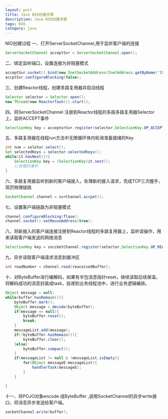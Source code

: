 ```yaml
---
layout: post
title: Java NIO创建步骤
description: Java NIO创建步骤
tags: NIO
category: java
---
```



NIO创建过程
一、打开ServerSocketChannel,用于监听客户端的连接

```java
ServerSocketChannel acceptSvr = ServerSocketChannel.open();
```
二、绑定监听端口，设置连接为非阻塞模式

```java
acceptSvr.socket().bind(new InetSocketAddress(InetAddress.getByName("IP"),port));
accptSvr.configureBlocking(false);
```
三、创建Reactor线程，创建多路复用器并启动线程

```java
Selector selector = Selector.open();
new Thread(new ReactorTask()).start();
```
四、将ServerSocketChannel 注册到Reactor线程的多路多路复用器Selector上，监听ACCEPT事件

```java
SelectionKey key = acceptorSvr.register(selector,SelectionKey.OP_ACCEPT,ioHandler);
```

五、多路复用器在线程run方法中无限循环体内轮询准备就绪的Key

```java
int num = seletor.select();
Set selectedKeys = selector.selectedKeys();
while(it.hasNext()){
    SelectionKey key = (SelectionKey)it.next();
    //处理IO事件
}
```

六、多路复用器监听到新的客户端接入，处理新的接入请求，完成TCP三次握手，简历物理链路

```java
SocketChannel channel = svrChannel.accpet();
```

七、设置客户端链路为非阻塞模式

```java
channel.configureBlocking(flase);
channel.socket().setReuseAddress(true);
```
八、将新接入的客户端连接注册到Reactor线程的多路复用器上，监听读操作，用来读取客户端发送的网络消息

```java
SelectionKey key = soccketChannel.register(selector,SelectionKey.OP_READ,ioHandler);

```
九、异步读取客户端请求消息到缓冲区

```java
int readNumber = channel.read(reaceivedBuffer);
```
十、对ByteBuffer进行编解码，如果有半包消息指针reset，继续读取后续保温，将解码成功的消息封装成task，投递到业务线程池中，进行业务逻辑编排。

```java
Object message = null;
while(buffer.hasRemain()){
    byteBuffer.mark();
    Object message = decode(byteBuffer);
    if(message == null){
        byteBuffer.reset();
        break;
    }
    messageList.add(message);
    if(!byteBuffer.hasRemain()){
        byteBuffer,clear();
    }else{
        byteBuffer.compact();
    }
    if(messageList != null & !messageList.isEmpty){
        for(Object messageE:messageList){
            handlerTask(messageE);
        }
    }

}
```

十一、将POJO对象encode 成ByteBuffer ,调用SocketChannel的异步write接口，将消息异步发送给客户端。

```java
socketChannel.write(buffer);
```

